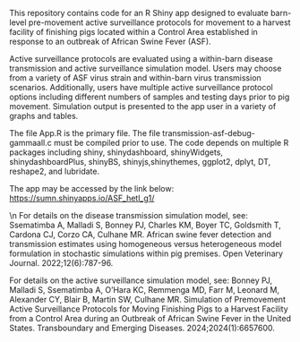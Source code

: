 This repository contains code for an R Shiny app designed to evaluate barn-level pre-movement active surveillance protocols for movement to a harvest facility of finishing pigs located within a Control Area established in response to an outbreak of African Swine Fever (ASF).

Active surveillance protocols are evaluated using a within-barn disease transmission and active surveillance simulation model. Users may choose from a variety of ASF virus strain and within-barn virus transmission scenarios. Additionally, users have multiple active surveillance protocol options including different numbers of samples and testing days prior to pig movement. Simulation output is presented to the app user in a variety of graphs and tables.

The file App.R is the primary file. The file transmission-asf-debug-gammaall.c must be compiled prior to use. The code depends on multiple R packages including shiny, shinydashboard, shinyWidgets, shinydashboardPlus, shinyBS, shinyjs,shinythemes, ggplot2, dplyt, DT, reshape2, and lubridate.

The app may be accessed by the link below:
https://sumn.shinyapps.io/ASF_hetl_g1/

\n
For details on the disease transmission simulation model, see: 
Ssematimba A, Malladi S, Bonney PJ, Charles KM, Boyer TC, Goldsmith T, Cardona CJ, Corzo CA, Culhane MR. African swine fever detection and transmission estimates using homogeneous versus heterogeneous model formulation in stochastic simulations within pig premises. Open Veterinary Journal. 2022;12(6):787-96.

For details on the active surveillance simulation model, see: 
Bonney PJ, Malladi S, Ssematimba A, O’Hara KC, Remmenga MD, Farr M, Leonard M, Alexander CY, Blair B, Martin SW, Culhane MR. Simulation of Premovement Active Surveillance Protocols for Moving Finishing Pigs to a Harvest Facility from a Control Area during an Outbreak of African Swine Fever in the United States. Transboundary and Emerging Diseases. 2024;2024(1):6657600.
